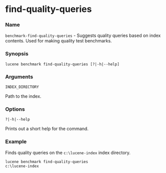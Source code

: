 ﻿# find-quality-queries

### Name

`benchmark-find-quality-queries` - Suggests quality queries based on index contents. Used for making quality test benchmarks.

### Synopsis

<code>lucene benchmark find-quality-queries [?|-h|--help]</code>

### Arguments

`INDEX_DIRECTORY`

Path to the index.

### Options

`?|-h|--help`

Prints out a short help for the command.

### Example

Finds quality queries on the `c:\lucene-index` index directory.

<code>lucene benchmark find-quality-queries c:\lucene-index</code>
